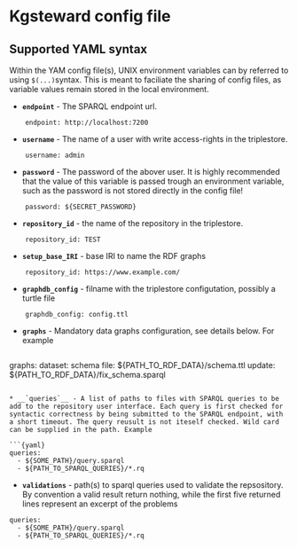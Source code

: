 
# Kgsteward config file

## Supported YAML syntax

Within the YAM config file(s), UNIX environment variables can by referred to using `$(...)`syntax. This is meant to faciliate the sharing of config files, as variable values remain stored in the local environment. 

* __`endpoint`__ - The SPARQL endpoint url.

```{yaml}
    endpoint: http://localhost:7200
```
* __`username`__ - The name of a user with write access-rights in the triplestore.

```{yaml}
    username: admin
```

* __`password`__ - The password of the abover user. It is highly recommended that the value of this variable is passed trough an environment variable, such as the password is not stored directly in the config file!  

```{yaml}
    password: ${SECRET_PASSWORD}
```

* __`repository_id`__ - the name of the repository in the triplestore.

```{yaml}
    repository_id: TEST
```

* __`setup_base_IRI`__ - base IRI to name the RDF graphs   

```{yaml}
    repository_id: https://www.example.com/
```

* __`graphdb_config`__ - filname with the triplestore configutation, possibly a turtle file

```{yaml}
    graphdb_config: config.ttl
```

* __`graphs`__ - Mandatory data graphs configuration, see details below. For example

  ```{yaml}
graphs:
  dataset: schema
  file:    ${PATH_TO_RDF_DATA}/schema.ttl
  update:  ${PATH_TO_RDF_DATA}/fix_schema.sparql
```

* __`queries`__ - A list of paths to files with SPARQL queries to be add to the repository user interface. Each query is first checked for syntactic correctness by being submitted to the SPARQL endpoint, with a short timeout. The query reusult is not iteself checked. Wild card can be supplied in the path. Example

```{yaml}
queries:
  - ${SOME_PATH}/query.sparql
  - ${PATH_TO_SPARQL_QUERIES}/*.rq
```

* __`validations`__ - path(s) to sparql queries used to validate the repsository. 
By convention a valid result return nothing, while the first five returned lines
represent an excerpt of the problems

```{yaml}
queries:
  - ${SOME_PATH}/query.sparql
  - ${PATH_TO_SPARQL_QUERIES}/*.rq
```

